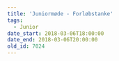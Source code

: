 ```yaml
---
title: 'Juniormøde - Forløbstanke'
tags:
  - Junior
date_start: 2018-03-06T18:00:00
date_end: 2018-03-06T20:00:00
old_id: 7024
---
```

